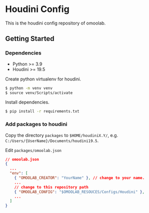 # Houdini Config

This is the houdini config repository of omoolab.

## Getting Started

### Dependencies

- Python >= 3.9
- Houdini >= 19.5

Create python virtualenv for houdini.

```bash
$ python -m venv venv
$ source venv/Scripts/activate
```

Install dependencies.

```bash
$ pip install -r requirements.txt
```

### Add packages to houdini

Copy the directory `packages` to `$HOME/houdiniX.Y/`, e.g. `C:/Users/{UserName}/Documents/houdini19.5`.

Edit `packages/omoolab.json`

```json
// omoolab.json
{
  ...
  "env": [
    { "OMOOLAB_CREATOR": "YourName" }, // change to your name.
    ...
    // change to this repository path
    { "OMOOLAB_CONFIG": "$OMOOLAB_RESOUCES/Configs/Houdini" },
    ...
  ]
}
```
